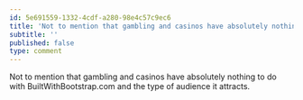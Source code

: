 ```yaml
---
id: 5e691559-1332-4cdf-a280-98e4c57c9ec6
title: 'Not to mention that gambling and casinos have absolutely nothing to do with BuiltWithBootstrap.com'
subtitle: ''
published: false
type: comment
---
```




Not to mention that gambling and casinos have absolutely nothing to do with BuiltWithBootstrap.com and the type of audience it attracts.

